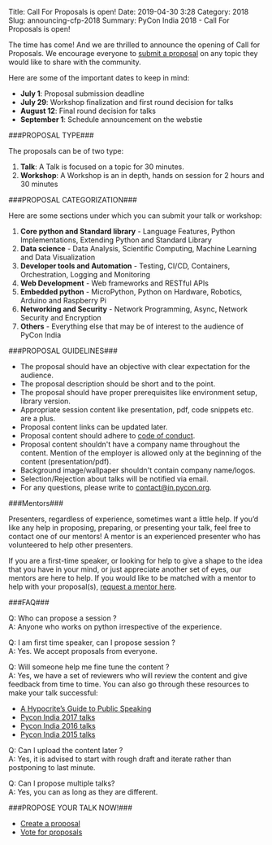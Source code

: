 Title: Call For Proposals is open!
Date: 2019-04-30 3:28
Category: 2018
Slug: announcing-cfp-2018
Summary: PyCon India 2018 - Call For Proposals is open!


The time has come! And we are thrilled to announce the opening of Call for Proposals. We encourage everyone to [submit a proposal](https://in.pycon.org/cfp/pycon-india-2018/proposals/) on any topic they would like to share with the community. 

Here are some of the important dates to keep in mind:

- **July 1**: Proposal submission deadline
- **July 29**: Workshop finalization and first round decision for talks
- **August 12**: Final round decision for talks
- **September 1**: Schedule announcement on the webstie

###PROPOSAL TYPE###

The proposals can be of two type:

1. **Talk**: A Talk is focused on a topic for 30 minutes.
2. **Workshop**: A Workshop is an in depth, hands on session for 2 hours and 30 minutes

###PROPOSAL CATEGORIZATION###

Here are some sections under which you can submit your talk or workshop:

1. **Core python and Standard library** - Language Features, Python Implementations, Extending Python and Standard Library 
2. **Data science** - Data Analysis, Scientific Computing, Machine Learning and Data Visualization 
3. **Developer tools and Automation** - Testing, CI/CD, Containers, Orchestration, Logging and Monitoring 
4. **Web Development** - Web frameworks and RESTful APIs 
5. **Embedded python** - MicroPython, Python on Hardware, Robotics, Arduino and Raspberry Pi 
6. **Networking and Security** - Network Programming, Async, Network Security and Encryption 
7. **Others** - Everything else that may be of interest to the audience of PyCon India 

###PROPOSAL GUIDELINES###

- The proposal should have an objective with clear expectation for the audience.
- The proposal description should be short and to the point.
- The proposal should have proper prerequisites like environment setup, library version.
- Appropriate session content like presentation, pdf, code snippets etc. are a plus.
- Proposal content links can be updated later.
- Proposal content should adhere to [code of conduct](http://in.pycon.org/2018/coc.html).
- Proposal content shouldn't have a company name throughout the content. Mention of the employer is allowed only at the beginning of the content (presentation/pdf).
- Background image/wallpaper shouldn't contain company name/logos.
- Selection/Rejection about talks will be notified via email.
- For any questions, please write to contact@in.pycon.org.

###Mentors###

Presenters, regardless of experience, sometimes want a little help. If you’d like any help in proposing, preparing, or presenting your talk, feel free to contact one of our mentors! A mentor is an experienced presenter who has volunteered to help other presenters.

If you are a first-time speaker, or looking for help to give a shape to the idea that you have in your mind, or just appreciate another set of eyes, our mentors are here to help. If you would like to be matched with a mentor to help with your proposal(s), [request a mentor here](https://goo.gl/forms/eOE9d7VelcT9Qjs03).

###FAQ###

Q: Who can propose a session ?<br>
A: Anyone who works on python irrespective of the experience.

Q: I am first time speaker, can I propose session ?<br>
A: Yes. We accept proposals from everyone.

Q: Will someone help me fine tune the content ?<br>
A: Yes, we have a set of reviewers who will review the content and give feedback from time to time. You can also go through these resources to make your talk successful:

- [A Hypocrite’s Guide to Public Speaking](https://www.youtube.com/watch?v=uH_-_mrksV4&feature=youtu.be)
- [Pycon India 2017 talks](https://www.youtube.com/watch?v=BuJ3j3wohrw&list=PL6GW05BfqWIebMtGTSzrafZi2HWORxzu0)
- [Pycon India 2016 talks](https://www.youtube.com/playlist?list=PL4Aox7_vWyu-zYSgYkeo90cFrnwmeMSdd)
- [Pycon India 2015 talks](https://www.youtube.com/playlist?list=PL6GW05BfqWIe6rMoFFWmllPegB2gU069m)

Q: Can I upload the content later ?<br>
A: Yes, it is advised to start with rough draft and iterate rather than postponing to last minute.

Q: Can I propose multiple talks?<br>
A: Yes, you can as long as they are different.

###PROPOSE YOUR TALK NOW!###

- [Create a proposal](https://in.pycon.org/cfp/2018/proposals/create/)
- [Vote for proposals](https://in.pycon.org/cfp/2018/proposals/)
